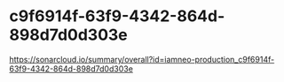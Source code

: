 # c9f6914f-63f9-4342-864d-898d7d0d303e
https://sonarcloud.io/summary/overall?id=iamneo-production_c9f6914f-63f9-4342-864d-898d7d0d303e

